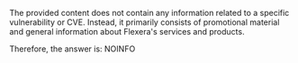The provided content does not contain any information related to a specific vulnerability or CVE. Instead, it primarily consists of promotional material and general information about Flexera's services and products.

Therefore, the answer is: NOINFO